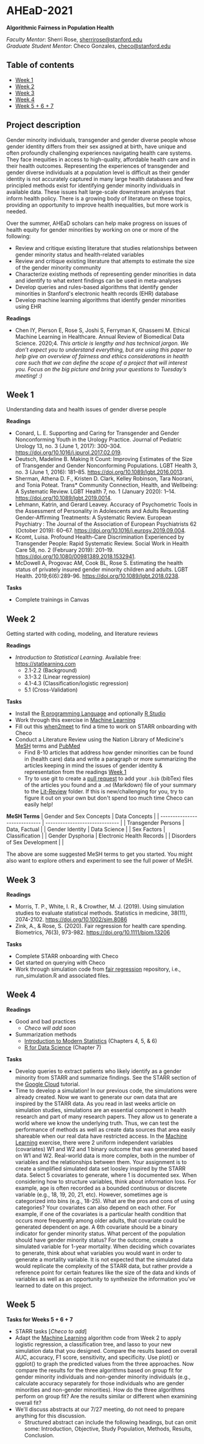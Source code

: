 # AHEaD-2021
**Algorithmic Fairness in Population Health**

*Faculty Mentor*: Sherri Rose, [sherrirose@stanford.edu](mailto:sherrirose@stanford.edu) </br>
*Graduate Student Mentor*: Checo Gonzales, [checo@stanford.edu](mailto:checo@stanford.edu)

## Table of contents
- [Week 1](#week-1)
- [Week 2](#week-2)
- [Week 3](#week-3)
- [Week 4](#week-4)
- [Week 5 + 6 + 7](#week-5)

## Project description

Gender minority individuals, transgender and gender diverse people whose gender
identity differs from their sex assigned at birth, have unique and often
profoundly challenging experiences navigating health care systems. They face
inequities in access to high-quality, affordable health care and in their
health outcomes. Representing the experiences of transgender and gender diverse
individuals at a population level is difficult as their gender identity is not
accurately captured in many large health databases and few principled methods
exist for identifying gender minority individuals in available data. These
issues halt large-scale downstream analyses that inform health policy. There is
a growing body of literature on these topics, providing an opportunity to
improve health inequalities, but more work is needed.

Over the summer, AHEaD scholars can help make progress on issues of health
equity for gender minorities by working on one or more of the following: 
- Review and critique existing literature that studies relationships between
  gender minority status and health-related variables 
- Review and critique existing literature that attempts to estimate the size of
  the gender minority community
- Characterize existing methods of representing gender minorities in data and
  identify to what extent findings can be used in meta-analyses 
- Develop queries and rules-based algorithms that identify gender minorities in
  Stanford's electronic health records (EHR) database 
- Develop machine learning algorithms that identify gender minorities using EHR

**Readings**
- Chen IY, Pierson E, Rose S, Joshi S, Ferryman K, Ghassemi M. Ethical Machine
  Learning in Healthcare. Annual Review of Biomedical Data Science. 2020;4.
*This article is lengthy and has technical jargon. We don’t expect you to
understand everything, but are using this paper to help give an overview of
fairness and ethics considerations in health care such that we can define the
scope of a project that will interest you. Focus on the big picture and bring
your questions to Tuesday’s meeting! :)*


## Week 1

Understanding data and health issues of gender diverse people

**Readings** 
- Conard, L. E. Supporting and Caring for Transgender and Gender Nonconforming
  Youth in the Urology Practice. Journal of Pediatric Urology 13, no. 3 (June
1, 2017): 300–304. https://doi.org/10.1016/j.jpurol.2017.02.019.
- Deutsch, Madeline B. Making It Count: Improving Estimates of the Size of
  Transgender and Gender Nonconforming Populations. LGBT Health 3, no. 3 (June
1, 2016): 181–85. https://doi.org/10.1089/lgbt.2016.0013.
- Sherman, Athena D. F., Kristen D. Clark, Kelley Robinson, Tara Noorani, and
  Tonia Poteat. Trans\* Community Connection, Health, and Wellbeing: A
Systematic Review. LGBT Health 7, no. 1 (January 2020): 1–14.
https://doi.org/10.1089/lgbt.2019.0014.
- Lehmann, Katrin, and Gerard Leavey. Accuracy of Psychometric Tools in the
  Assessment of Personality in Adolescents and Adults Requesting
Gender-Affirming Treatments: A Systematic Review. European Psychiatry : The
Journal of the Association of European Psychiatrists 62 (October 2019): 60–67.
https://doi.org/10.1016/j.eurpsy.2019.09.004.
- Kcomt, Luisa. Profound Health-Care Discrimination Experienced by Transgender
  People: Rapid Systematic Review. Social Work in Health Care 58, no. 2
(February 2019): 201–19. https://doi.org/10.1080/00981389.2018.1532941.
- McDowell A, Progovac AM, Cook BL, Rose S. Estimating the health status of
  privately insured gender minority children and adults. LGBT Health.
2019;6(6):289-96. https://doi.org/10.1089/lgbt.2018.0238. 

**Tasks**
- Complete trainings in Canvas

## Week 2
Getting started with coding, modeling, and literature reviews

**Readings**
- *Introduction to Statistical Learning*. Available free: 
  https://statlearning.com
  - 2.1-2.2 (Background)
  - 3.1-3.2 (Linear regression)
  - 4.1-4.3 (Classification/logistic regression)
  - 5.1 (Cross-Validation)

**Tasks**
- Install the [R programming Language](https://cran.r-project.org) and 
  optionally [R Studio](https://www.rstudio.org/)
- Work through this exercise in [Machine Learning](Machine-Learning)
- Fill out this [when2meet](https://www.when2meet.com/?12221510-ghnwH) to find
  a time to work on STARR onboarding with Checo
- Conduct a Literature Review using the Nation Library of Medicine's
  [MeSH](https://www.ncbi.nlm.nih.gov/mesh) terms and
  [PubMed](https://www.ncbi.nlm.nih.gov/mesh)
  - Find 8-10 articles that address how gender minorities can be found in 
    (health care) data and write a paragraph or more summarizing the articles
    keeping in mind the issues of gender identity & representation from the 
    readings [Week 1](#week-1)
  - Try to use git to create a 
    [pull request](https://docs.github.com/en/github/collaborating-with-pull-requests/proposing-changes-to-your-work-with-pull-requests)
    to add your `.bib` (bibTex) files of the articles you found and a `.md` 
    (Markdown) file of your summary to the [Lit-Review](Lit-Review) folder. If 
    this is new/challenging for you, try to figure it out on your own but don't
    spend too much time Checo can easily help! 

**MeSH Terms**
| Gender and Sex Concepts	|	Data Concepts		 |
| ----------------------------- | ------------------------------ |
| Transgender Persons		| Data, Factual			 |
| Gender Identity		| Data Science			 |
| Sex Factors			| Classification		 |
| Gender Dysphoria		| Electronic Health Records	 |
| Disorders of Sex Development	| 				 |

The above are some suggested MeSH terms to get you started. You might also want
to explore others and experiment to see the full power of MeSH.

## Week 3

**Readings**
- Morris, T. P., White, I. R., & Crowther, M. J. (2019). Using simulation studies to evaluate statistical methods. Statistics in medicine, 38(11), 2074-2102. https://doi.org/10.1002/sim.8086
- Zink, A., & Rose, S. (2020). Fair regression for health care spending. Biometrics, 76(3), 973-982. https://doi.org/10.1111/biom.13206

**Tasks**
- Complete STARR onboarding with Checo
- Get started on querying with Checo
- Work through simulation code from [fair regression](https://github.com/zinka88/Fair-Regression) repository, i.e., run_simulation.R and associated files.

## Week 4

**Readings**
- Good and bad practices
  - *Checo will add soon*
- Summarization methods
  - [Introduction to Modern Statistics](https://openintro-ims.netlify.app/index.html) (Chapters 4, 5, & 6)
  - [R for Data Science](https://r4ds.had.co.nz/) (Chapter 7)

**Tasks**
- Develop queries to extract patients who likely identify as a gender minority 
  from STARR and summarize findings. See the STARR section of the [Google 
  Cloud](./Google-Cloud) tutorial.
- Time to develop a simulation! In our previous code, the simulations were 
already created. Now we want to generate our own data that are inspired by the
STARR data. As you read in last weeks article on simulation studies,
simulations are an essential component in health research and part of many
research papers. They allow us to generate a world where we know the underlying
truth. Thus, we can test the performance of methods as well as create data
sources that area easily shareable when our real data have restricted access.
In the [Machine Learning](Machine-Learning) exercise, there were 2 uniform
independent variables (covariates) W1 and W2 and 1 binary outcome that was
generated based on W1 and W2. Real-world data is more complex, both in the
number of variables and the relationships between them. Your assignment is to
create a simplified simulated data set loosley inspired by the STARR data.
Select 5 covariates to generate, where 1 is documented sex. When considering
how to structure variables, think about information loss. For example, age is
often recorded as a bounded continuous or discrete variable (e.g., 18, 19, 20,
21, etc). However, sometimes age is categorized into bins (e.g., 18-25). What
are the pros and cons of using categories? Your covariates can also depend on
each other. For example, if one of the covariates is a particular health
condition that occurs more frequently among older adults, that covariate could
be generated dependent on age. A 6th covariate should be a binary indicator for
gender minority status. What percent of the population should have gender
minority status? For the outcome, create a simulated variable for 1-year
mortality. When deciding which covariates to generate, think about what
variables you would want in order to generate a mortality variable. It is not
expected that the simulated data would replicate the complexity of the STARR
data, but rather provide a reference point for certain features like the size
of the data and kinds of variables as well as an opportunity to synthesize the
information you've learned to date on this project.

## Week 5

**Tasks for Weeks 5 + 6 + 7**
- STARR tasks [*Checo to add*]
- Adapt the [Machine Learning](Machine-Learning) algorithm code from Week 2 to apply logistic regression, a classification tree, and lasso to your new simulation data that you designed. Compare the results based on overall AUC, accuracy, F1 score, sensitivity, and specificity. Use plot() or ggplot() to graph the predicted values from the three approaches. Now compare the results for the three algorithms based on group fit for gender minority individuals and non-gender minority individuals (e.g., calculate accuracy separately for those individuals who are gender minorities and non-gender minorities). How do the three algorithms perform on group fit? Are the results similar or different when examining overall fit?
- We'll discuss abstracts at our 7/27 meeting, do not need to prepare anything for this discussion. 
  - Structured abstract can include the following headings, but can omit some: Introduction, Objective, Study Population, Methods, Results, Conclusion.

